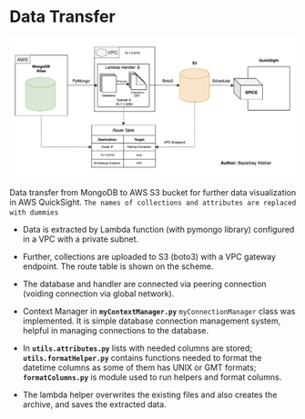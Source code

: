# Data Transfer
![scheme](scheme/mongo-project.png)

Data transfer from MongoDB to AWS S3 bucket for further data visualization in AWS QuickSight. 
                    `The names of collections and attributes are replaced with dummies`

- Data is extracted by Lambda function (with pymongo library) configured in a VPC with a private subnet. 

- Further, collections are uploaded to S3 (boto3) with a VPC gateway endpoint. The route table is shown on the scheme. 

- The database and handler are connected via peering connection (voiding connection via global network).

- Context Manager in **`myContextManager.py`** `myConnectionManager` class was implemented. It is simple database connection management system, helpful in managing connections to the database.

- In **`utils.attributes.py`** lists with needed columns are stored; **`utils.formatHelper.py`** contains functions needed to format the datetime columns as some of them has UNIX or GMT formats; **`formatColumns.py`** is module used to run helpers and format columns.

- The lambda helper overwrites the existing files and also creates the archive, and saves the extracted data.
